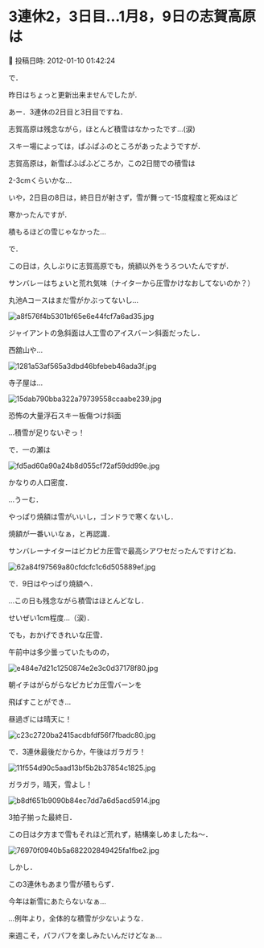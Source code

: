 # 3連休2，3日目…1月8，9日の志賀高原は

📅 投稿日時: 2012-01-10 01:42:24

で．


昨日はちょっと更新出来ませんでしたが．





あー．3連休の2日目と3日目ですね．


志賀高原は残念ながら，ほとんど積雪はなかったです…(涙)


スキー場によっては，ぱふぱふのところがあったようですが．


志賀高原は，新雪ぱふぱふどころか，この2日間での積雪は


2-3cmくらいかな…





いや，2日目の8日は，終日日が射さず，雪が舞って-15度程度と死ぬほど


寒かったんですが．


積もるほどの雪じゃなかった…





で．


この日は，久しぶりに志賀高原でも，焼額以外をうろついたんですが．


サンバレーはちょいと荒れ気味（ナイターから圧雪かけなおしてないのか？）


丸池Aコースはまだ雪がかぶってないし…




![a8f576f4b5301bf65e6e44fcf7a6ad35.jpg](images/a8f576f4b5301bf65e6e44fcf7a6ad35.jpg)







ジャイアントの急斜面は人工雪のアイスバーン斜面だったし．





西舘山や…




![1281a53af565a3dbd46bfebeb46ada3f.jpg](images/1281a53af565a3dbd46bfebeb46ada3f.jpg)




寺子屋は…




![15dab790bba322a79739558ccaabe239.jpg](images/15dab790bba322a79739558ccaabe239.jpg)




恐怖の大量浮石スキー板傷つけ斜面


…積雪が足りないぞっ！





で．一の瀬は




![fd5ad60a90a24b8d055cf72af59dd99e.jpg](images/fd5ad60a90a24b8d055cf72af59dd99e.jpg)




かなりの人口密度．





…うーむ．


やっぱり焼額は雪がいいし，ゴンドラで寒くないし．


焼額が一番いいなぁ，と再認識．





サンバレーナイターはピカピカ圧雪で最高シアワセだったんですけどね．




![62a84f97569a80cfdcfc1c6d505889ef.jpg](images/62a84f97569a80cfdcfc1c6d505889ef.jpg)







で．9日はやっぱり焼額へ．


…この日も残念ながら積雪はほとんどなし．


せいぜい1cm程度…（涙)．





でも，おかげできれいな圧雪．


午前中は多少曇っていたものの，




![e484e7d21c1250874e2e3c0d37178f80.jpg](images/e484e7d21c1250874e2e3c0d37178f80.jpg)




朝イチはがらがらなピカピカ圧雪バーンを


飛ばすことができ…


昼過ぎには晴天に！




![c23c2720ba2415acdbfdf56f7fbadc80.jpg](images/c23c2720ba2415acdbfdf56f7fbadc80.jpg)







で．3連休最後だからか，午後はガラガラ！




![11f554d90c5aad13bf5b2b37854c1825.jpg](images/11f554d90c5aad13bf5b2b37854c1825.jpg)







ガラガラ，晴天，雪よし！




![b8df651b9090b84ec7dd7a6d5acd5914.jpg](images/b8df651b9090b84ec7dd7a6d5acd5914.jpg)




3拍子揃った最終日．





この日は夕方まで雪もそれほど荒れず，結構楽しめましたね～．




![76970f0940b5a682202849425fa1fbe2.jpg](images/76970f0940b5a682202849425fa1fbe2.jpg)







しかし．


この3連休もあまり雪が積もらず．





今年は新雪にあたらないなぁ…


…例年より，全体的な積雪が少ないような．


来週こそ，パフパフを楽しみたいんだけどなぁ…
